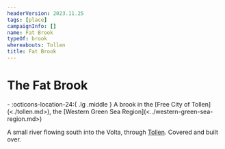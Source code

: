 ```yaml
---
headerVersion: 2023.11.25
tags: [place]
campaignInfo: []
name: Fat Brook
typeOf: brook
whereabouts: Tollen
title: Fat Brook
---
```

# The Fat Brook
<div class="grid cards ext-narrow-margin ext-one-column" markdown>
-    :octicons-location-24:{ .lg .middle } A brook in the [Free City of Tollen](<./tollen.md>), the [Western Green Sea Region](<../western-green-sea-region.md>)  
</div>


A small river flowing south into the Volta, through [Tollen](<./tollen.md>). Covered and built over. 